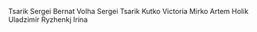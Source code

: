 Tsarik Sergei
Bernat Volha
Sergei Tsarik 
Kutko Victoria
Mirko Artem
Holik Uladzimir
Ryzhenkj Irina
